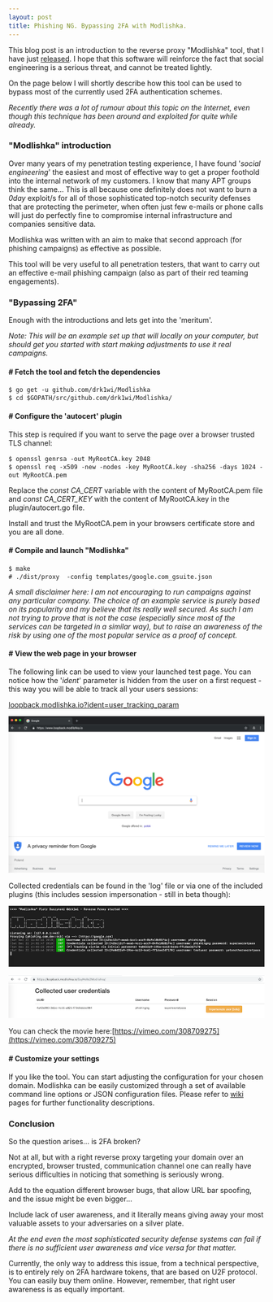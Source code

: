 ```yaml
---
layout: post
title: Phishing NG. Bypassing 2FA with Modlishka.
---
```


This blog post is an introduction to the reverse proxy "Modlishka" tool, that I have just [released](https://github.com/drk1wi/Modlishka). 
I hope that this software will reinforce the fact that social engineering is a serious threat, and cannot be treated lightly.


On the page below I will shortly describe how this tool can be used to bypass most of the currently used 2FA authentication schemes.

_Recently there was a lot of rumour about this topic on the Internet, even though this technique has been around and exploited for quite while already._

### "Modlishka" introduction

Over many years of my penetration testing experience, I have found '_social engineering_'  the easiest and most of effective way to get a proper foothold into the internal network of my customers. I know that many APT groups think the same...
This is all because one definitely does not want to burn a _0day_ exploit/s for all of those sophisticated top-notch security defenses that are protecting the perimeter, when often just few e-mails or phone calls will just do perfectly fine to compromise internal infrastructure and companies sensitive data.  


Modlishka was written with an aim to make that second approach (for phishing campaigns) as effective as possible.

This tool will be very useful to all penetration testers, that want to carry out an effective e-mail phishing campaign (also as part of their red teaming engagements).  


### "Bypassing 2FA"

Enough with the introductions and lets get into the 'meritum'.

_Note: This will be an example set up that will locally on your computer, but should get you started with start making adjustments to use it real campaigns._ 

 #### # Fetch the tool and fetch the dependencies

    $ go get -u github.com/drk1wi/Modlishka
    $ cd $GOPATH/src/github.com/drk1wi/Modlishka/

    
 #### # Configure the 'autocert' plugin 
 
 This step is required if you want to serve the page over a browser trusted TLS channel:
 
    $ openssl genrsa -out MyRootCA.key 2048
    $ openssl req -x509 -new -nodes -key MyRootCA.key -sha256 -days 1024 -out MyRootCA.pem

Replace the _const CA_CERT_ variable with the content of MyRootCA.pem file and _const CA_CERT_KEY_  with the content of MyRootCA.key in the plugin/autocert.go file.

Install and trust the MyRootCA.pem in your browsers certificate store and you are all done.


 #### # Compile and launch "Modlishka" 
    

    $ make
    # ./dist/proxy  -config templates/google.com_gsuite.json 

_A small disclaimer here: I am not encouraging to run campaigns against any particular company. The choice of an example service is purely based on its popularity and my believe that its really well secured. As such I am not trying to prove that is not the case (especially since most of the services can be targeted in a similar way), but to raise an awareness of the risk by using one of the most popular service as a proof of concept._

#### # View the web page in your browser

The following link can be used to view your launched test page. You can notice how the '_ident_' parameter is hidden from the user on a first request - this way you will be able to track all your users sessions:

[loopback.modlishka.io?ident=user_tracking_param](https://loopback.modlishka.io?ident=user_tracking_param)


![alt text](https://raw.githubusercontent.com/drk1wi/assets/master/a08114f83b1a4b9ae4401c4e56a90df9a072be5f.png)

Collected credentials can be found in the 'log' file or via one of the included plugins (this includes session impersonation - still in beta though):

![alt text](https://raw.githubusercontent.com/drk1wi/assets/master/7d0426a133a85a46a76a424574bf5a2acf99815e.png)

![alt text](https://raw.githubusercontent.com/drk1wi/assets/master/779e2185531eadb81996045fe56952860efd7c08.png)

You can check the movie here:[https://vimeo.com/308709275](https://vimeo.com/308709275)

#### # Customize your settings

If you like the tool. You can start adjusting the configuration for your chosen domain.
Modlishka can be easily customized through a set of available command line options or JSON configuration files.
Please refer to [wiki](https://github.com/drk1wi/Modlishka/wiki)  pages for further functionality descriptions. 

### Conclusion

So the question arises... is 2FA broken? 

Not at all, but with a right reverse proxy targeting your domain over an encrypted, browser trusted, communication channel one can really have serious difficulties in noticing that something is seriously wrong.

Add to the equation different browser bugs, that allow URL bar spoofing, and the issue might be even bigger...

Include lack of user awareness, and it literally means giving away your most valuable assets to your adversaries on a silver plate. 

_At the end even the most sophisticated security defense systems can fail if there is no sufficient user awareness and vice versa for that matter._


Currently, the only way to address this issue, from a technical perspective, is to entirely rely on 2FA hardware tokens, that are based on U2F protocol. You can easily buy them online. 
However, remember, that right user awareness is as equally important.
